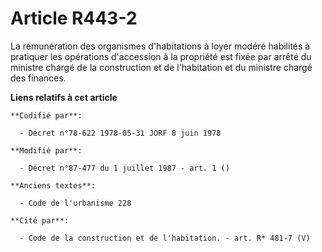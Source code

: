# Article R443-2

La rémunération des organismes d'habitations à loyer modéré habilités à pratiquer les opérations d'accession à la propriété
est fixée par arrêté du ministre chargé de la construction et de l'habitation et du ministre chargé des finances.

**Liens relatifs à cet article**

	**Codifié par**:

	  - Décret n°78-622 1978-05-31 JORF 8 juin 1978

	**Modifié par**:

	  - Décret n°87-477 du 1 juillet 1987 - art. 1 ()

	**Anciens textes**:

	  - Code de l'urbanisme 228

	**Cité par**:

	  - Code de la construction et de l'habitation. - art. R* 481-7 (V)
